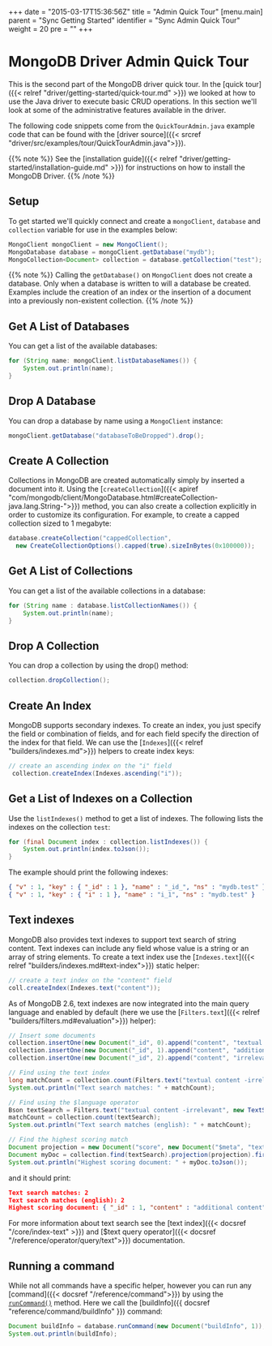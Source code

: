 +++
date = "2015-03-17T15:36:56Z"
title = "Admin Quick Tour"
[menu.main]
  parent = "Sync Getting Started"
  identifier = "Sync Admin Quick Tour"
  weight = 20
  pre = "<i class='fa'></i>"
+++

# MongoDB Driver Admin Quick Tour

This is the second part of the MongoDB driver quick tour. In the
[quick tour]({{< relref "driver/getting-started/quick-tour.md" >}}) we looked at how to
use the Java driver to execute basic CRUD operations.  In this section we'll look at some of the
administrative features available in the driver.

The following code snippets come from the `QuickTourAdmin.java` example code
that can be found with the [driver
source]({{< srcref "driver/src/examples/tour/QuickTourAdmin.java">}}).

{{% note %}}
See the [installation guide]({{< relref "driver/getting-started/installation-guide.md" >}})
for instructions on how to install the MongoDB Driver.
{{% /note %}}

## Setup

To get started we'll quickly connect and create a `mongoClient`, `database` and `collection`
variable for use in the examples below:

```java
MongoClient mongoClient = new MongoClient();
MongoDatabase database = mongoClient.getDatabase("mydb");
MongoCollection<Document> collection = database.getCollection("test");
```

{{% note %}}
Calling the `getDatabase()` on `MongoClient` does not create a database.
Only when a database is written to will a database be created.  Examples include the creation of an index or the insertion of a document 
into a previously non-existent collection.
{{% /note %}}

## Get A List of Databases

You can get a list of the available databases:

```java
for (String name: mongoClient.listDatabaseNames()) {
    System.out.println(name);
}
```

## Drop A Database

You can drop a database by name using a `MongoClient` instance:

```java
mongoClient.getDatabase("databaseToBeDropped").drop();
```

## Create A Collection

Collections in MongoDB are created automatically simply by inserted a document into it. Using the [`createCollection`]({{< apiref "com/mongodb/client/MongoDatabase.html#createCollection-java.lang.String-">}})
method, you can also create a collection explicitly in order to customize its configuration. For example, to create a capped collection sized to 1 megabyte:

```java
database.createCollection("cappedCollection",
  new CreateCollectionOptions().capped(true).sizeInBytes(0x100000));
```

## Get A List of Collections

You can get a list of the available collections in a database:

```java
for (String name : database.listCollectionNames()) {
    System.out.println(name);
}
```

## Drop A Collection

You can drop a collection by using the drop() method:

```java
collection.dropCollection();
```

## Create An Index

MongoDB supports secondary indexes. To create an index, you just
specify the field or combination of fields, and for each field specify the direction of the index for that field.
We can use the [`Indexes`]({{< relref "builders/indexes.md">}}) helpers to create index keys:

```java
// create an ascending index on the "i" field
 collection.createIndex(Indexes.ascending("i"));
```

## Get a List of Indexes on a Collection

Use the `listIndexes()` method to get a list of indexes. The following lists
 the indexes on the collection `test`:

```java
for (final Document index : collection.listIndexes()) {
    System.out.println(index.toJson());
}
```

The example should print the following indexes:

```json
{ "v" : 1, "key" : { "_id" : 1 }, "name" : "_id_", "ns" : "mydb.test" }
{ "v" : 1, "key" : { "i" : 1 }, "name" : "i_1", "ns" : "mydb.test" }
```

## Text indexes

MongoDB also provides text indexes to support text search of string
content. Text indexes can include any field whose value is a string or
an array of string elements. To create a text index use the [`Indexes.text`]({{< relref "builders/indexes.md#text-index">}})
static helper:

```java
// create a text index on the "content" field
coll.createIndex(Indexes.text("content"));
```

As of MongoDB 2.6, text indexes are now integrated into the main query
language and enabled by default (here we use the [`Filters.text`]({{< relref "builders/filters.md#evaluation">}}) helper):

```java
// Insert some documents
collection.insertOne(new Document("_id", 0).append("content", "textual content"));
collection.insertOne(new Document("_id", 1).append("content", "additional content"));
collection.insertOne(new Document("_id", 2).append("content", "irrelevant content"));

// Find using the text index
long matchCount = collection.count(Filters.text("textual content -irrelevant"));
System.out.println("Text search matches: " + matchCount);

// Find using the $language operator
Bson textSearch = Filters.text("textual content -irrelevant", new TextSearchOptions().language("english"));
matchCount = collection.count(textSearch);
System.out.println("Text search matches (english): " + matchCount);

// Find the highest scoring match
Document projection = new Document("score", new Document("$meta", "textScore"));
Document myDoc = collection.find(textSearch).projection(projection).first();
System.out.println("Highest scoring document: " + myDoc.toJson());
```

and it should print:

```json
Text search matches: 2
Text search matches (english): 2
Highest scoring document: { "_id" : 1, "content" : "additional content", "score" : 0.75 }
```

For more information about text search see the [text index]({{< docsref "/core/index-text" >}}) and
[$text query operator]({{< docsref "/reference/operator/query/text">}}) documentation.

## Running a command

While not all commands have a specific helper, however you can run any [command]({{< docsref "/reference/command">}})
by using the [`runCommand()`](http://api.mongodb.org/java/3.2/?com/mongodb/client/MongoDatabase.html#runCommand-org.bson.conversions.Bson-com.mongodb.ReadPreference-) 
method.  Here we call the [buildInfo]({{ docsref "reference/command/buildInfo" }}) command:

```java
Document buildInfo = database.runCommand(new Document("buildInfo", 1));
System.out.println(buildInfo);
```
